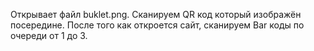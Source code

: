 Открывает файл buklet.png.
Сканируем QR код который изображён посередине.
После того как откроется сайт, сканируем Bar коды по очереди от 1 до 3.
